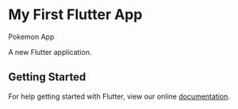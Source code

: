# My First Flutter App
Pokemon App

A new Flutter application.

## Getting Started

For help getting started with Flutter, view our online
[documentation](https://flutter.io/).
